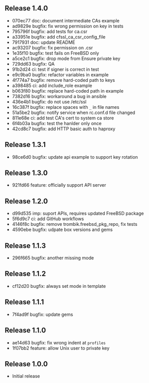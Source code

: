 ## Release 1.4.0

* 070ec77 doc: document intermediate CAs example
* ad9829e bugfix: fix wrong permission on key in tests
* 795796f bugfix: add tests for ca.csr
* a33951e bugfix: add cfssl_ca_csr_config_file
* 7917931 doc: update README
* ac93207 bugfix: fix permission on .csr
* 1e35f10 bugfix: test fails on FreeBSD only
* a5ce2c1 bugfix: drop mode from Ensure private key
* 729dd63 bugfix: QA
* 91b2d24 ci: test if signer is correct in test
* e9c9ba0 bugfix: refactor variables in example
* 4f774a7 bugfix: remove hard-coded path to keys
* a398485 ci: add include_role example
* b063f80 bugfix: replace hard-coded path in example
* 7382d16 bugfix: workaround a bug in ansible
* 436e4b1 bugfix: do not use /etc/ssl
* 16c387f bugfix: replace spaces with `_` in file names
* 51a5be2 bugfix: notify service when rc.conf.d file changed
* 811e68e ci: add test CA's cert to system ca store
* 6f4b03a bugfix: test the hanlder only once
* 42cd8c7 bugfix: add HTTP basic auth to haproxy

## Release 1.3.1

* 98ce6d0 bugfix: update api example to support key rotation

## Release 1.3.0

* 921fd66 feature: officially support API server

## Release 1.2.0

* d99d535 imp: suport APIs, requires updated FreeBSD package
* 5f6d9c7 ci: add GitHub workflows
* 4146f8c bugfix: remove trombik.freebsd_pkg_repo, fix tests
* 4590ebe bugfix: udpate box versions and gems

## Release 1.1.3

* 296f665 bugfix: another missing mode

## Release 1.1.2

* cf12d20 bugfix: always set mode in template

## Release 1.1.1

* 7f4ad9f bugfix: update gems

## Release 1.1.0

* ae14d63 bugfix: fix wrong indent at `profiles`
* 1f07bb2 feature: allow Unix user to private key

## Release 1.0.0

* Initial release
